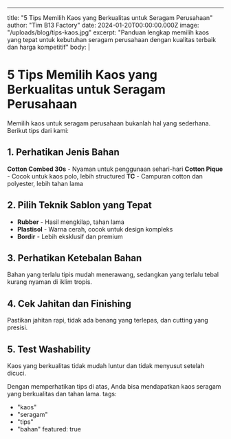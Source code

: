 ---
title: "5 Tips Memilih Kaos yang Berkualitas untuk Seragam Perusahaan"
author: "Tim B13 Factory"
date: 2024-01-20T00:00:00.000Z
image: "/uploads/blog/tips-kaos.jpg"
excerpt: "Panduan lengkap memilih kaos yang tepat untuk kebutuhan seragam perusahaan dengan kualitas terbaik dan harga kompetitif"
body: |
  # 5 Tips Memilih Kaos yang Berkualitas untuk Seragam Perusahaan
  
  Memilih kaos untuk seragam perusahaan bukanlah hal yang sederhana. Berikut tips dari kami:
  
  ## 1. Perhatikan Jenis Bahan
  
  **Cotton Combed 30s** - Nyaman untuk penggunaan sehari-hari
  **Cotton Pique** - Cocok untuk kaos polo, lebih structured
  **TC** - Campuran cotton dan polyester, lebih tahan lama
  
  ## 2. Pilih Teknik Sablon yang Tepat
  
  - **Rubber** - Hasil mengkilap, tahan lama
  - **Plastisol** - Warna cerah, cocok untuk design kompleks
  - **Bordir** - Lebih eksklusif dan premium
  
  ## 3. Perhatikan Ketebalan Bahan
  
  Bahan yang terlalu tipis mudah menerawang, sedangkan yang terlalu tebal kurang nyaman di iklim tropis.
  
  ## 4. Cek Jahitan dan Finishing
  
  Pastikan jahitan rapi, tidak ada benang yang terlepas, dan cutting yang presisi.
  
  ## 5. Test Washability
  
  Kaos yang berkualitas tidak mudah luntur dan tidak menyusut setelah dicuci.
  
  Dengan memperhatikan tips di atas, Anda bisa mendapatkan kaos seragam yang berkualitas dan tahan lama.
tags:
  - "kaos"
  - "seragam"
  - "tips"
  - "bahan"
featured: true